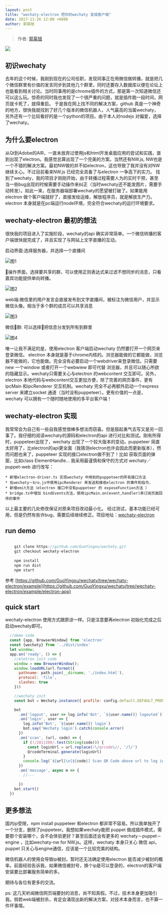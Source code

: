 ```yaml
---
layout: post
title: "wechaty-electron 把你的wechaty 变成客户端"
date: 2017-11-26 12:00 +0800
author: 郭英旭
---
```

> 作者: [郭英旭](https://github.com/Guoyingxu)
<img src="https://avatars1.githubusercontent.com/u/33899027?s=88&v=3">

## 初识wechaty

去年的这个时候，我刚到现在的公司任职，发现同事正在用微信做转播，就是把几个微信群里有价值的发言同步到其他几个群里，同时还要存入数据库以便在论坛上也能看到相关讨论。当时同事用的是chrome插件的方式，那是第一次知道微信还可以这么玩。惊奇的同时我也发现了一个很严重的问题，就是插件跑一段时间，网页就卡死了，就得重启。 于是我在网上找不同的解决方案，github 真是一个神奇的地方，很快我就找到了好几个版本的微信机器人，人气最高的当属wechaty，另外还有一个比较看好的是一个python的项目。由于本人对nodejs 对偏爱，选择了wechaty。

<!--more-->
## 为什么要electron

从Qt到Adobe的AIR，一直未放弃过使用js和html开发桌面应用的尝试和实践，直到出现了electron。我感觉总算出现了一个完美的方案。当然还有NW.js, NW也是一个不错的解决方案。最初NW做的并不如electron，这也导致了我并没有对NW继续关心。不过目前看来NW.js 已经完全具备了与electron 一争高下的实力。
找到了wechaty，我的项目才刚刚开始，由于转播过程需要人为的实时干预，甚至当一些bug出现的时候需要手动操作来纠正（当时wechaty还不能发图片，需要手动转发）。如此一来，在服务器端部署wechaty的愿望被打破了。如果能用electron 做个客户端就好了，直接发给运维，解放程序员，就是解放生产力。electron 本身就是在pc端运行node环境，完全符合wechaty的运行环境要求。

## wechaty-electron 最初的想法

很快我的项目进入了实施阶段，wechaty的api 确实非常简单。一个微信转播的客户端很快就完成了，并且实现了与网站上文字直播的互动。

启动界面:选择服务器，并选择一个直播间

![图1][1]

操作界面，选择要共享的群，可以使用正则表达式来过滤不想同步的消息，只看嘉宾功能提供单向转播。

![图2][3]

web端:微信里的用户发言会直接发布到文字直播间，被标注为微信用户，并显示微信头像。相当于多个群的成员可以共享消息

![图3][2]

微信群: 可以选择把信息分发到所有到群里

![图4][4]

唯一让我不满足的是，使用electron 客户端启动wechaty 仍然要打开一个网页来登录微信。 electron 本身就是基于chrome内核的。浏览器能做的它都能做，浏览器不能做的，它也能做。完全没有必要启动一个webdriver来登录微信。只需要new 一个window 或者打开一个webwiew 即可代替 浏览器，并且可以随心所欲的隐藏显示。wechaty只需要关心与electron 的webcontent 交互即可。另外，electron 本地代码与webcontent交互更加方便，除了完善的网页事件，更有ipcMain 和ipcRenderer 交互机制。wechaty 完全不必再额外启动一个express server 来建立socket 通道（当时没有puppeteer）。更有价值的一点是，wechaty 可以拥有一个随时随地使用的多平台客户端！
## wechaty-electron 实现

我常常会为自己有一些自我感觉很棒多想法而窃喜。但是鼓起勇气去写又是另一回事了。我仔细的阅读wechaty的源码和electron的api 进行对比和测试。刚有所得时，puppeteer出现了，wechaty 出现了一个较大版本的变动。puppeteer 简直太好用了，比electron的api更全面（我猜测electron也许会因此而更新版本），然而问题也来了，puppeteer 实现的接口electron做不到了！比如 获取页面的弹窗，比如class ElementHandle...
我采用最谨慎和保守的方式对 wechaty／puppet-web 进行改写：

    * 新增electron-driver.ts 实现wechaty 中用到的puppeteer的所有接口方法
    * 在wechaty－bro.js中使用ipcRenderer 来发送和接收electron 的事件和指令，
    * 新增emit方法（electron 接口中没有puppeteer 的 exposeFunction方法 ）
    * bridge.ts中增加 bindEvents方法，使用ipcMain.on(event,handler)来订阅页面回传的事件
以上最主要的几处修改保证对原来项目改动最小化。
经过测试，基本功能已经可用，但是仍然有些许bug，需要后续继续修正。项目地址：[wechaty-electron](https://github.com/GuoYingxu/wechaty/tree/wechaty-electron)

## run demo
```javascript

    git clone https://github.com/GuoYingxu/wechaty.git
    git checkout wechaty-electron
    
    npm install
    npm run dist
    npm start
```

参考  [https://github.com/GuoYingxu/wechaty/tree/wechaty-electron/example](https://github.com/GuoYingxu/wechaty/tree/wechaty-electron/example/electron-app) 

## quick start

  wechaty-electron 使用方式跟原谅一样。只是注意要再electron 初始化完成之后启动wechaty即可。
  ```javascript
    //demo code
    const {app, BrowserWindow} from 'electron'
    const {wechaty} from '../dist/index'
    let window;
    app.on('ready', () => {
      //eletron init code
      window = new BrowserWindow();
      window.loadURL(url.format({
        pathname: path.join(__dirname, './index.html'),
        protocol: 'file',
        slashes: true
      }))

      //wechaty init
      const bot = Wechaty.instance({ profile: config.default.DEFAULT_PROFILE })

      bot
        .on('logout', user => log.info('Bot', `${user.name()} logouted`))
        .on('login', user => {
          log.info('Bot', `${user.name()} login`)
          bot.say('Wechaty login').catch(console.error)
        })
        .on('scan', (url, code) => {
          if (!/201|200/.test(String(code))) {
            const loginUrl = url.replace(/\/qrcode\//, '/l/')
            QrcodeTerminal.generate(loginUrl)
          }
          console.log(`${url}\n[${code}] Scan QR Code above url to log in: `)
        })
        .on('message', async m => {
          //---

        })
      bot.start()
    })

  ```

## 更多想法
国内ip受限，npm install puppeteer 和electron 都非常不容易。所以我单独开了一个分支，删除了puppeteer。我想如果wechaty能把 puppet 做成插件模式，需要那个安装哪个，会不会体验更好？甚至后面还会有更多的  wechaty－puppet－engine ，比如wechaty-nw for NW.js。这样，wechaty 本身只关心 微信 api，puppet 只关心与engine通信，应该是一个比较完美的结构。

微信机器人的使用会导致ip被封。暂时还无法确定使用electron 能否减少被封的概率。前面经验告诉我，如果微信被封号，换个ip是可以登录的，electron的客户端安装要比部署服务简单的多。

期待与各位有更多的交流。

ps: 这几天听闻微信网页端要封的消息，尚不知真假。不过，技术本身更加吸引我。倘若web端被封杀，肯定会涌现出新的解决方案，对技术本身而言，也不算一件坏事情。


  [1]: /download/2017/wechaty-electron-making-your-wachaty-as-a-client-service1.jpg
  [2]: /download/2017/wechaty-electron-making-your-wechaty-as-a-client-service2.jpg
  [3]: /download/2017/wechaty-electron-making-your-wachaty-as-a-client-service3.jpg
  [4]: /download/2017/wechaty-electron-making-your-wechaty-as-a-client-service4.jpg